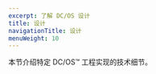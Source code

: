 ```yaml
---
excerpt: 了解 DC/OS 设计
title: 设计
navigationTitle: 设计
menuWeight: 10
---
```


本节介绍特定 DC/OS&trade; 工程实现的技术细节。

